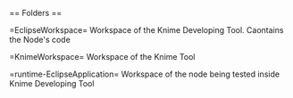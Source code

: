 
== Folders ==

=EclipseWorkspace=
Workspace of the Knime Developing Tool.
Caontains the Node's code

=KnimeWorkspace=
Workspace of the Knime Tool

=runtime-EclipseApplication=
Workspace of the node being tested inside Knime Developing Tool
